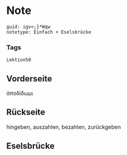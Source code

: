 # Note
```
guid: igv<;}*Wqw
notetype: Einfach + Eselsbrücke
```

### Tags
```
Lektion50
```

## Vorderseite
ἀποδίδωμι

## Rückseite
hingeben, auszahlen, bezahlen, zurückgeben

## Eselsbrücke

